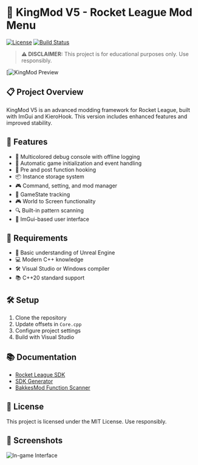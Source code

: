 # 🚀 KingMod V5 - Rocket League Mod Menu

[![License](https://img.shields.io/badge/license-MIT-blue.svg)](LICENSE) [![Build Status](https://img.shields.io/badge/build-passing-brightgreen.svg)](https://github.com/KingMod2008/RL-ModMenu/actions)

> **⚠️ DISCLAIMER:** This project is for educational purposes only. Use responsibly.

[![KingMod Preview](https://imgur.com/a/dLUe2QK)

## 📋 Project Overview

KingMod V5 is an advanced modding framework for Rocket League, built with ImGui and KieroHook. This version includes enhanced features and improved stability.

## 🚀 Features

- 🎨 Multicolored debug console with offline logging
- 🔄 Automatic game initialization and event handling
- 🔗 Pre and post function hooking
- 📦 Instance storage system
- 🎮 Command, setting, and mod manager
- 🎯 GameState tracking
- 🎮 World to Screen functionality
- 🔍 Built-in pattern scanning
- 🎨 ImGui-based user interface

## 🔧 Requirements

- 🤖 Basic understanding of Unreal Engine
- 💻 Modern C++ knowledge
- 🛠️ Visual Studio or Windows compiler
- 📚 C++20 standard support

## 🛠️ Setup

1. Clone the repository
2. Update offsets in `Core.cpp`
3. Configure project settings
4. Build with Visual Studio

## 📚 Documentation

- [Rocket League SDK](https://rl.dumps.host/offsets)
- [SDK Generator](https://github.com/matix2/RLSDK-Generator/)
- [BakkesMod Function Scanner](https://bakkesmod.com/)

## 📜 License

This project is licensed under the MIT License. Use responsibly.

## 📸 Screenshots

![In-game Interface](https://i.imgur.com/ofnaNVV.png)
